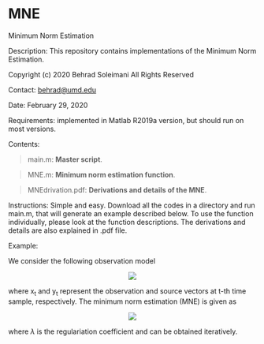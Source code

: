 # MNE
Minimum Norm Estimation 

Description: This repository contains implementations of the Minimum Norm Estimation.

Copyright (c) 2020 Behrad Soleimani All Rights Reserved

Contact: behrad@umd.edu

Date: February 29, 2020

Requirements: implemented in Matlab R2019a version, but should run on most versions.

Contents: 
> main.m:                    **Master script**. 

> MNE.m:                     **Minimum norm estimation function**.

> MNEdrivation.pdf:          **Derivations and details of the MNE**.

Instructions: Simple and easy. Download all the codes in a directory and run main.m, that will generate an example described below. To use the function individually, please look at the function descriptions. The derivations and details are also explained in .pdf file.

Example:

We consider the following observation model

<p align="center">
  <img src="https://user-images.githubusercontent.com/59627073/81076985-60f5bc80-8eba-11ea-9867-71fe9c2bec26.jpg">
</p>
where x<sub>t</sub> and y<sub>t</sub> represent the observation and source vectors at t-th time sample, respectively. The minimum norm estimation (MNE) is given as

<p align="center">
  <img src="https://user-images.githubusercontent.com/59627073/81077822-791a0b80-8ebb-11ea-84c5-d8b27aeed62f.jpg">
</p>

where *λ* is the regulariation coefficient and can be obtained iteratively.


